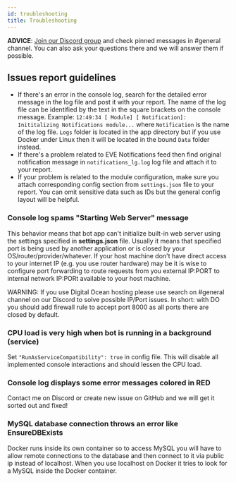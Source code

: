 ```yaml
---
id: troubleshooting
title: Troubleshooting
---
```


**ADVICE**: [Join our Discord group](https://discord.gg/UsnY6UR) and check pinned messages in #general channel. You can also ask your questions there and we will answer them if possible.

## Issues report guidelines

- If there's an error in the console log, search for the detailed error message in the log file and post it with your report. The name of the log file can be identified by the text in the square brackets on the console message. Example: `12:49:34 [ Module] [ Notification]: Inititalizing Notifications module...` where `Notification` is the name of the log file. `Logs` folder is located in the app directory but if you use Docker under Linux then it will be located in the bound `Data` folder instead.
- If there's a problem related to EVE Notifications feed then find original notification message in `notifications_lg.log` log file and attach it to your report.
- If your problem is related to the module configuration, make sure you attach corresponding config section from `settings.json` file to your report. You can omit sensitive data such as IDs but the general config layout will be helpful.

### Console log spams "Starting Web Server" message

This behavior means that bot app can't initialize built-in web server using the settings specified in **settings.json** file. Usually it means that specified port is being used by another application or is closed by your OS/router/provider/whatever. If your host machine don't have direct access to your internet IP (e.g. you use router hardware) may be it is wise to configure port forwarding to route requests from you external IP:PORT to internal network IP:PORt available to your host machine.

WARNING: If you use Digital Ocean hosting please use search on #general channel on our Discord to solve possible IP/Port issues. In short: with DO you should add firewall rule to accept port 8000 as all ports there are closed by default.

### CPU load is very high when bot is running in a background (service)

Set `"RunAsServiceCompatibility": true` in config file. This will disable all implemented console interactions and should lessen the CPU load.

### Console log displays some error messages colored in RED

Contact me on Discord or create new issue on GitHub and we will get it sorted out and fixed!

### MySQL database connection throws an error like **EnsureDBExists**

Docker runs inside its own container so to access MySQL you will have to allow remote connections to the database and then connect to it via public ip instead of localhost. When you use localhost on Docker it tries to look for a MySQL inside the Docker container.
